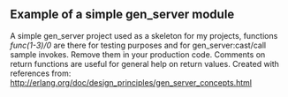 ## Example of a simple gen_server module ##
A simple gen_server project used as a skeleton for my projects, functions *func(1-3)/0* are there for testing purposes and for gen_server:cast/call sample invokes. Remove them in your production code.
Comments on return functions are useful for general help on return values. Created with references from: http://erlang.org/doc/design_principles/gen_server_concepts.html 

